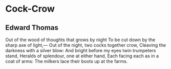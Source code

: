 # Cock-Crow
## Edward Thomas
Out of the wood of thoughts that grows by night
To be cut down by the sharp axe of light,—
Out of the night, two cocks together crow,
Cleaving the darkness with a silver blow:
And bright before my eyes twin trumpeters stand,
Heralds of splendour, one at either hand,
Each facing each as in a coat of arms:
The milkers lace their boots up at the farms.